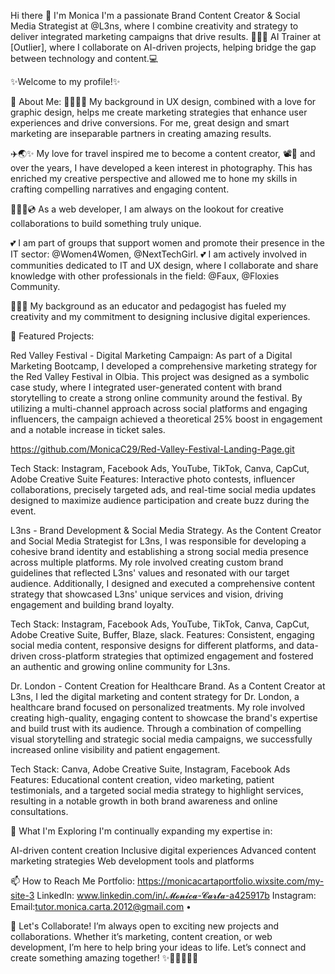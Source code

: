 Hi there 👋 I'm Monica
I'm a passionate Brand Content Creator & Social Media Strategist at @L3ns, where I combine creativity and strategy to deliver integrated marketing campaigns that drive results. 
👩🏻‍💻 AI Trainer at [Outlier], where I collaborate on AI-driven projects, helping bridge the gap between technology and content.💻

✨Welcome to my profile!✨

🚀 About Me:
👩🏻‍🎨🌈 My background in UX design, combined with a love for graphic design, helps me create marketing strategies that enhance user experiences and drive conversions. For me, great design and smart marketing are inseparable partners in creating amazing results.

✈️🌏✨ My love for travel inspired me to become a content creator, 📽️🍿 and over the years, I have developed a keen interest in photography. This has enriched my creative perspective and allowed me to hone my skills in crafting compelling narratives and engaging content. 

👩🏻‍💻💿 As a web developer, I am always on the lookout for creative collaborations to build something truly unique.

💕 I am part of groups that support women and promote their presence in the IT sector: @Women4Women, @NextTechGirl.
💕 I am actively involved in communities dedicated to IT and UX design, where I collaborate and share knowledge with other professionals in the field: @Faux, @Floxies Community.

👩🏻‍🏫 My background as an educator and pedagogist has fueled my creativity and my commitment to designing inclusive digital experiences.




🌟 Featured Projects:

Red Valley Festival - Digital Marketing Campaign:
As part of a Digital Marketing Bootcamp, I developed a comprehensive marketing strategy for the Red Valley Festival in Olbia. This project was designed as a symbolic case study, where I integrated user-generated content with brand storytelling to create a strong online community around the festival. By utilizing a multi-channel approach across social platforms and engaging influencers, the campaign achieved a theoretical 25% boost in engagement and a notable increase in ticket sales.

https://github.com/MonicaC29/Red-Valley-Festival-Landing-Page.git

Tech Stack: Instagram, Facebook Ads, YouTube, TikTok, Canva, CapCut, Adobe Creative Suite
Features: Interactive photo contests, influencer collaborations, precisely targeted ads, and real-time social media updates designed to maximize audience participation and create buzz during the event.

L3ns - Brand Development & Social Media Strategy.
As the Content Creator and Social Media Strategist for L3ns, I was responsible for developing a cohesive brand identity and establishing a strong social media presence across multiple platforms. My role involved creating custom brand guidelines that reflected L3ns' values and resonated with our target audience. Additionally, I designed and executed a comprehensive content strategy that showcased L3ns' unique services and vision, driving engagement and building brand loyalty.

Tech Stack: Instagram, Facebook Ads, YouTube, TikTok, Canva, CapCut, Adobe Creative Suite, Buffer, Blaze, slack.
Features: Consistent, engaging social media content, responsive designs for different platforms, and data-driven cross-platform strategies that optimized engagement and fostered an authentic and growing online community for L3ns.

Dr. London - Content Creation for Healthcare Brand.
As a Content Creator at L3ns, I led the digital marketing and content strategy for Dr. London, a healthcare brand focused on personalized treatments. My role involved creating high-quality, engaging content to showcase the brand's expertise and build trust with its audience. Through a combination of compelling visual storytelling and strategic social media campaigns, we successfully increased online visibility and patient engagement.

Tech Stack: Canva, Adobe Creative Suite, Instagram, Facebook Ads
Features: Educational content creation, video marketing, patient testimonials, and a targeted social media strategy to highlight services, resulting in a notable growth in both brand awareness and online consultations.




🌱 What I'm Exploring
I'm continually expanding my expertise in:

AI-driven content creation
Inclusive digital experiences
Advanced content marketing strategies
Web development tools and platforms




📫 How to Reach Me
Portfolio: https://monicacartaportfolio.wixsite.com/my-site-3
LinkedIn: www.linkedin.com/in/𝓜𝓸𝓷𝓲𝓬𝓪-𝓒𝓪𝓻𝓽𝓪-a425917b
Instagram: 
Email:tutor.monica.carta.2012@gmail.com •

💬 Let's Collaborate!
I’m always open to exciting new projects and collaborations. Whether it’s marketing, content creation, or web development, I’m here to help bring your ideas to life. Let’s connect and create something amazing together! ✨👩🏻‍🤝‍👩🏽





